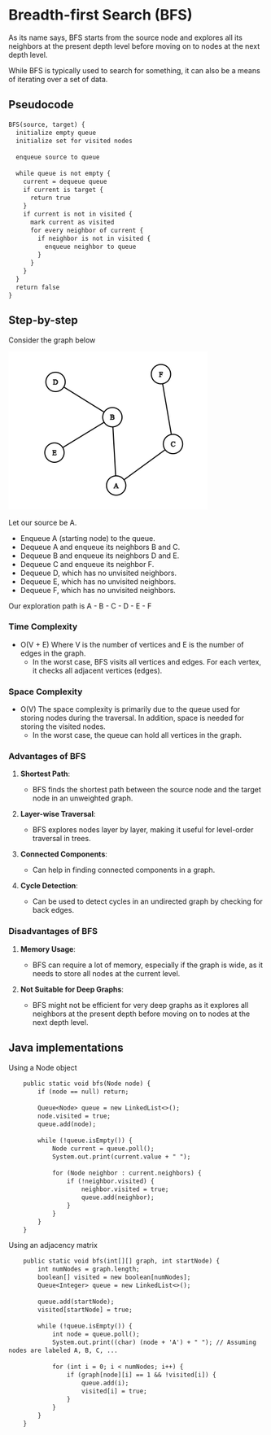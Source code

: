 
# Breadth-first Search (BFS)

As its name says, BFS starts from the source node and explores all its neighbors at the present depth level before moving on to nodes at the next depth level.

While BFS is typically used to search for something, it can also be a means of iterating over a set of data.

## Pseudocode

```
BFS(source, target) {
  initialize empty queue
  initialize set for visited nodes
  
  enqueue source to queue
  
  while queue is not empty {
    current = dequeue queue
    if current is target {
      return true
    }
    if current is not in visited {
      mark current as visited
      for every neighbor of current {
        if neighbor is not in visited {
          enqueue neighbor to queue
        }
      }
    }
  }
  return false
}
```

## Step-by-step

Consider the graph below

![](graph.png)

Let our source be A.

- Enqueue A (starting node) to the queue.
- Dequeue A and enqueue its neighbors B and C.
- Dequeue B and enqueue its neighbors D and E.
- Dequeue C and enqueue its neighbor F.
- Dequeue D, which has no unvisited neighbors.
- Dequeue E, which has no unvisited neighbors.
- Dequeue F, which has no unvisited neighbors.

Our exploration path is A - B - C - D - E - F

### Time Complexity

- O(V + E) Where V is the number of vertices and E is the number of edges in the graph.
  - In the worst case, BFS visits all vertices and edges. For each vertex, it checks all adjacent vertices (edges).

### Space Complexity

- O(V) The space complexity is primarily due to the queue used for storing nodes during the traversal. In addition, space is needed for storing the visited nodes.
  - In the worst case, the queue can hold all vertices in the graph.

### Advantages of BFS

1. **Shortest Path**:
   - BFS finds the shortest path between the source node and the target node in an unweighted graph.

2. **Layer-wise Traversal**:
   - BFS explores nodes layer by layer, making it useful for level-order traversal in trees.

3. **Connected Components**:
   - Can help in finding connected components in a graph.

4. **Cycle Detection**:
   - Can be used to detect cycles in an undirected graph by checking for back edges.

### Disadvantages of BFS

1. **Memory Usage**:
   - BFS can require a lot of memory, especially if the graph is wide, as it needs to store all nodes at the current level.

2. **Not Suitable for Deep Graphs**:
   - BFS might not be efficient for very deep graphs as it explores all neighbors at the present depth before moving on to nodes at the next depth level.

## Java implementations

Using a Node object

```
    public static void bfs(Node node) {
        if (node == null) return;

        Queue<Node> queue = new LinkedList<>();
        node.visited = true;
        queue.add(node);

        while (!queue.isEmpty()) {
            Node current = queue.poll();
            System.out.print(current.value + " ");

            for (Node neighbor : current.neighbors) {
                if (!neighbor.visited) {
                    neighbor.visited = true;
                    queue.add(neighbor);
                }
            }
        }
    }
```

Using an adjacency matrix

```
    public static void bfs(int[][] graph, int startNode) {
        int numNodes = graph.length;
        boolean[] visited = new boolean[numNodes];
        Queue<Integer> queue = new LinkedList<>();

        queue.add(startNode);
        visited[startNode] = true;

        while (!queue.isEmpty()) {
            int node = queue.poll();
            System.out.print((char) (node + 'A') + " "); // Assuming nodes are labeled A, B, C, ...

            for (int i = 0; i < numNodes; i++) {
                if (graph[node][i] == 1 && !visited[i]) {
                    queue.add(i);
                    visited[i] = true;
                }
            }
        }
    }
```
